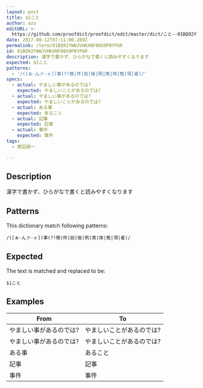 ```yaml
---
layout: post
title: $1こと
author: azu
editURL: >-
  https://github.com/proofdict/proofdict/edit/master/dict/こと--01BQ92YWWJVHKXNF08X9P8YP6R.yml
date: 2017-08-12T07:11:00.269Z
permalink: /term/01BQ92YWWJVHKXNF08X9P8YP6R
id: 01BQ92YWWJVHKXNF08X9P8YP6R
description: 漢字で書かず、ひらがなで書くと読みやすくなります
expected: $1こと
patterns:
  - '/([ぁ-んァ-ヶ])事(?!情|件|前|後|例|実|体|態|項|者)/'
specs:
  - actual: やましい事があるのでは?
    expected: やましいことがあるのでは?
  - actual: やましい事があるのでは?
    expected: やましいことがあるのでは?
  - actual: ある事
    expected: あること
  - actual: 記事
    expected: 記事
  - actual: 事件
    expected: 事件
tags:
  - 表記統一

---
```


## Description

漢字で書かず、ひらがなで書くと読みやすくなります

## Patterns

This dictionary match following patterns:

    /([ぁ-んァ-ヶ])事(?!情|件|前|後|例|実|体|態|項|者)/

## Expected

The text is matched and replaced to be:

    $1こと

## Examples

| From         | To            |
| ------------ | ------------- |
| やましい事があるのでは? | やましいことがあるのでは? |
| やましい事があるのでは? | やましいことがあるのでは? |
| ある事          | あること          |
| 記事           | 記事            |
| 事件           | 事件            |
